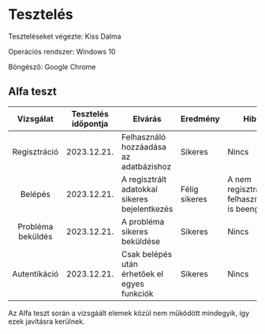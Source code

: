 # Tesztelés

Teszteléseket végezte: Kiss Dalma

Operációs rendszer: Windows 10

Böngésző: Google Chrome

## Alfa teszt

| Vizsgálat | Tesztelés időpontja | Elvárás | Eredmény | Hibák |
| :---: | --- | ---| --- | --- |
| Regisztráció | 2023.12.21. | Felhasználó hozzáadása az adatbázishoz | Sikeres | Nincs |
| Belépés | 2023.12.21. | A regisztrált adatokkal sikeres bejelentkezés | Félig sikeres | A nem regisztrált felhasználókat is beengedi |
| Probléma beküldés | 2023.12.21. | A probléma sikeres beküldése | Sikeres | Nincs|
| Autentikáció | 2023.12.21. | Csak belépés után érhetőek el egyes funkciók | Sikeres | Nincs | 

Az Alfa teszt során a vizsgáált elemek közül nem működött mindegyik, így ezek javításra kerülnek.

